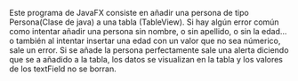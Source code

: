 Este programa de JavaFX consiste en añadir una persona de tipo Persona(Clase de java) a una tabla (TableView).
Si hay algún error común como intentar añadir una persona sin nombre, o sin apellido, o sin la edad... o también al intentar insertar una edad con un valor que no sea númerico, sale un error.
Si se añade la persona perfectamente sale una alerta diciendo que se a añadido a la tabla, los datos se visualizan en la tabla y los valores de los textField no se borran.
